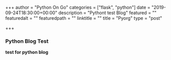 +++
author = "Python On Go"
categories = ["flask", "python"]
date = "2019-09-24T18:30:00+00:00"
description = "Pythont test Blog"
featured = ""
featuredalt = ""
featuredpath = ""
linktitle = ""
title = "Pyorg"
type = "post"

+++
### Python Blog Test

**test for python blog**